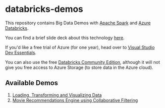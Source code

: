 # databricks-demos

This repository contains Big Data Demos with [Apache Spark](https://spark.apache.org/) and [Azure Databricks](https://azure.microsoft.com/en-us/services/databricks/).

You can find a brief slide deck about this technology [here](https://www.slideshare.net/SorinPeste/powerful-big-data-analytics-as-a-service-with-apache-spark-and-azure-databricks).

If you'd like a free trial of Azure (for one year), head over to [Visual Studio Dev Essentials](https://www.visualstudio.com/dev-essentials/).

You can also use the free [Databricks Community Edition](https://community.cloud.databricks.com/
), although it will not give you free access to Azure Storage (to store data in the Azure cloud).

## Available Demos

1. [Loading, Transforming and Visualizing Data](http://htmlpreview.github.com/?https://github.com/neaorin/databricks-demos/blob/master/demos/LoadingTransformingVisualizingData.html)
2. [Movie Recommendations Engine using Collaborative Filtering](http://htmlpreview.github.io/?https://github.com/neaorin/databricks-demos/blob/master/demos/MovieRecommender.html)